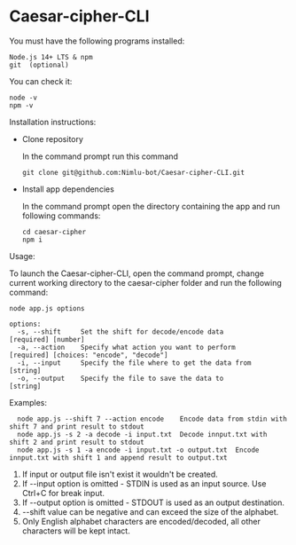 # Caesar-cipher-CLI

You must have the following programs installed:

    Node.js 14+ LTS & npm
    git  (optional)

You can check it:

    node -v
    npm -v

Installation instructions:

- Clone repository

  In the command prompt run this command

      git clone git@github.com:Nimlu-bot/Caesar-cipher-CLI.git

- Install app dependencies

  In the command prompt open the directory containing the app and run following commands:

      cd caesar-cipher
      npm i

Usage:

To launch the Caesar-cipher-CLI, open the command prompt, change current working directory to the caesar-cipher folder and run the following command:

```
node app.js options

options:
  -s, --shift     Set the shift for decode/encode data            [required] [number]
  -a, --action    Specify what action you want to perform         [required] [choices: "encode", "decode"]
  -i, --input     Specify the file where to get the data from     [string]
  -o, --output    Specify the file to save the data to            [string]
```

Examples:

```
  node app.js --shift 7 --action encode    Encode data from stdin with shift 7 and print result to stdout
  node app.js -s 2 -a decode -i input.txt  Decode innput.txt with shift 2 and print result to stdout
  node app.js -s 1 -a encode -i input.txt -o output.txt  Encode innput.txt with shift 1 and append result to output.txt

```

1.  If input or output file isn't exist it wouldn't be created.
2.  If --input option is omitted - STDIN is used as an input source. Use Ctrl+C for break input.
3.  If --output option is omitted - STDOUT is used as an output destination.
4.  --shift value can be negative and can exceed the size of the alphabet.
5.  Only English alphabet characters are encoded/decoded, all other characters will be kept intact.
